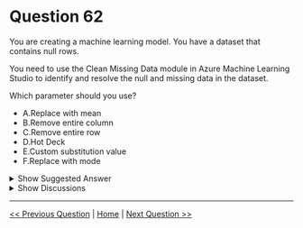 # Question 62

You are creating a machine learning model. You have a dataset that contains null rows.

You need to use the Clean Missing Data module in Azure Machine Learning Studio to identify and resolve the null and missing data in the dataset.

Which parameter should you use?

- A.Replace with mean
- B.Remove entire column
- C.Remove entire row
- D.Hot Deck
- E.Custom substitution value
- F.Replace with mode

<details>
  <summary>Show Suggested Answer</summary>

<strong>C</strong><br>

</details>

<details>
  <summary>Show Discussions</summary>

<blockquote><p><strong>ljljljlj</strong> <code>(Tue 11 Jan 2022 14:48)</code> - <em>Upvotes: 8</em></p><p>On exam 2021/7/10</p></blockquote>
<blockquote><p><strong>sar77</strong> <code>(Wed 16 Jul 2025 03:33)</code> - <em>Upvotes: 1</em></p><p>For a dataset with null rows, the most fitting parameter in Azure Machine Learning Studio’s Clean Missing Data module would be:

C. Remove entire row</p></blockquote>

<blockquote><p><strong>Ejire</strong> <code>(Sat 30 Nov 2024 10:09)</code> - <em>Upvotes: 1</em></p><p>The correct answer is C.
If you need voucher for any DP or AI exam contact me on +2348139103938</p></blockquote>
<blockquote><p><strong>krishna1818</strong> <code>(Wed 29 Nov 2023 10:23)</code> - <em>Upvotes: 1</em></p><p>Remove the entire row if there are less number of missing values</p></blockquote>
<blockquote><p><strong>MarinaMijailovic</strong> <code>(Fri 27 Oct 2023 08:47)</code> - <em>Upvotes: 2</em></p><p>Null rows means the entire the row is null so C</p></blockquote>
<blockquote><p><strong>David_Tadeu</strong> <code>(Thu 22 Sep 2022 14:47)</code> - <em>Upvotes: 1</em></p><p>Remove entire row: removes a row which contains a null value for a specified (it is a parameter of this procedure) set of columns</p></blockquote>
<blockquote><p><strong>synapse</strong> <code>(Tue 13 Sep 2022 10:28)</code> - <em>Upvotes: 2</em></p><p>&quot;Null Rows&quot;  So I am going with C</p></blockquote>
<blockquote><p><strong>guddusao</strong> <code>(Thu 27 Jan 2022 12:25)</code> - <em>Upvotes: 1</em></p><p>I think mode will work both numerical and categorical data. May be mode can impute the missing value.</p></blockquote>
<blockquote><p><strong>Abdulraoufhakeem</strong> <code>(Mon 03 Jan 2022 12:56)</code> - <em>Upvotes: 2</em></p><p>I agree to answer C</p></blockquote>
<blockquote><p><strong>Haet</strong> <code>(Mon 25 Oct 2021 06:33)</code> - <em>Upvotes: 3</em></p><p>Answer C is correct</p></blockquote>
<blockquote><p><strong>dev2dev</strong> <code>(Fri 17 Sep 2021 08:01)</code> - <em>Upvotes: 3</em></p><p>A, B, C and F are valid.</p></blockquote>
<blockquote><p><strong>Dasist</strong> <code>(Mon 27 Sep 2021 14:26)</code> - <em>Upvotes: 6</em></p><p>They are not since we are only targeting NULL rows. C is correct</p></blockquote>
<blockquote><p><strong>Abhinav_nasaiitkgp</strong> <code>(Thu 15 Jul 2021 08:43)</code> - <em>Upvotes: 3</em></p><p>How other options are not valid? We can impute missing values with mean median and mode also. Something is missing in the question</p></blockquote>
<blockquote><p><strong>allanm</strong> <code>(Mon 15 Nov 2021 20:58)</code> - <em>Upvotes: 6</em></p><p>If you have ENTIRE rows that are null, chances are you don&#x27;t need them.</p></blockquote>
<blockquote><p><strong>Adrien_B</strong> <code>(Tue 10 Aug 2021 13:30)</code> - <em>Upvotes: 6</em></p><p>&quot;You have a dataset that contains null rows&quot; : If all the columns are Null for the row you don&#x27;t need to keep it</p></blockquote>
<blockquote><p><strong>ck1729</strong> <code>(Mon 19 Jul 2021 20:58)</code> - <em>Upvotes: 2</em></p><p>you can replace with mean or mode only if the column is of integer type since the values are nulls here it implies the data type is String or text. and hence from the options give only remove rows looks like the correct answer.</p></blockquote>
<blockquote><p><strong>ML_Novice</strong> <code>(Sat 14 May 2022 12:10)</code> - <em>Upvotes: 1</em></p><p>hello ck1729 
Does null means that the data type is only String or text ? 
Does this implies that missing values for integers and float are Nan and not Null? 
Otherwise how can we know the datatype of the missing values pleas</p></blockquote>

</details>

---

[<< Previous Question](question_61.md) | [Home](../index.md) | [Next Question >>](question_63.md)
